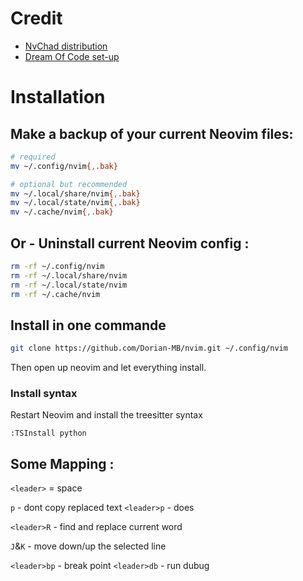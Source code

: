 # Credit 
- [ NvChad distribution ](https://github.com/NvChad/NvChad.git)
- [Dream Of Code set-up](https://github.com/dreamsofcode-io/neovim-python)


# Installation

## Make a backup of your current Neovim files:
```bash
# required
mv ~/.config/nvim{,.bak}

# optional but recommended
mv ~/.local/share/nvim{,.bak}
mv ~/.local/state/nvim{,.bak}
mv ~/.cache/nvim{,.bak}
```

## Or - Uninstall current Neovim config :
``` bash
rm -rf ~/.config/nvim
rm -rf ~/.local/share/nvim
rm -rf ~/.local/state/nvim
rm -rf ~/.cache/nvim
```

## Install in one commande
```bash
git clone https://github.com/Dorian-MB/nvim.git ~/.config/nvim
```

Then open up neovim and let everything install.

### Install syntax
Restart Neovim and install the treesitter syntax

```
:TSInstall python
```


## Some Mapping :

`<leader>` = space

`p` - dont copy replaced text
`<leader>p` - does

`<leader>R` - find and replace current word

`J`&`K` - move down/up the selected line

`<leader>bp` - break point
`<leader>db` - run dubug










